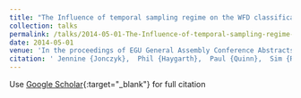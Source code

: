 ```yaml
---
title: "The Influence of temporal sampling regime on the WFD classification of catchments within the Eden Demonstration Test Catchment Project"
collection: talks
permalink: /talks/2014-05-01-The-Influence-of-temporal-sampling-regime-on-the-WFD-classification-of-catchments-within-the-Eden-Demonstration-Test-Catchment-Project
date: 2014-05-01
venue: 'In the proceedings of EGU General Assembly Conference Abstracts'
citation: ' Jennine {Jonczyk},  Phil {Haygarth},  Paul {Quinn},  Sim {Reaney}, &quot;The Influence of temporal sampling regime on the WFD classification of catchments within the Eden Demonstration Test Catchment Project.&quot; In the proceedings of EGU General Assembly Conference Abstracts, 2014.'
---
```

Use [Google Scholar](https://scholar.google.com/scholar?q=The+Influence+of+temporal+sampling+regime+on+the+WFD+classification+of+catchments+within+the+Eden+Demonstration+Test+Catchment+Project){:target="_blank"} for full citation